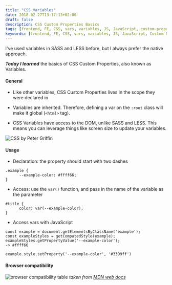 ```yaml
---
title: "CSS Variables"
date: 2018-02-27T13:17:13+02:00
draft: false
description: CSS Custom Properties Basics
tags: [frontend, FE, CSS, vars, variables, JS, JavaScript, custom-properties]
keywords: [frontend, FE, CSS, vars, variables, JS, JavaScript, Custom Properties]
---
```

I've used variables in SASS and LESS before, but I always prefer the native approach.

**_Today I learned_** the basics of CSS Custom Properties, also known as Variables.

#### General

* Like other variables, CSS Custom Properties lives in the scope they were declared in

* Variables are inherited. Therefore, defining a var on the `:root` class will make it global
  (`<html>` tag).

* CSS Variables have access to the DOM, unlike SASS and LESS. This means you can leverage things like screen size to update your variables.

![CSS by Peter Griffin](https://media.giphy.com/media/13XW2MJE0XCoM0/giphy.gif)

#### Usage

* Declaration: the property should start with two dashes
```
.example {
      --example-color: #ffff66;
}
```

* Access: use the `var()` function, and pass in the name of the variable as the parameter
```
#title {
      color: var(--example-color);
}
```

* Access vars with JavaScript

```
const example = document.getElementsByClassName('example');
const exampleStyles = getComputedStyle(example);
exampleStyles.getPropertyValue('--example-color');
-> #ffff66

example.style.setProperty('--example-color', '#3399ff')
```

#### Browser compatibility

![browser compatibility table](/images/table.png)
_taken from [MDN web docs](https://developer.mozilla.org/en-US/docs/Web/CSS/--*)_
